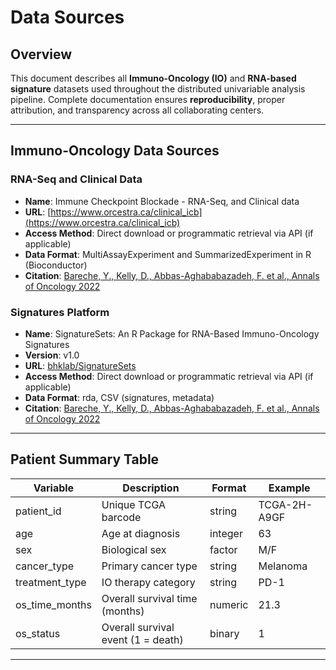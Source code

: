 # Data Sources

## Overview

This document describes all **Immuno-Oncology (IO)** and **RNA-based signature** datasets used throughout the distributed univariable analysis pipeline. Complete documentation ensures **reproducibility**, proper attribution, and transparency across all collaborating centers.

---

## Immuno-Oncology Data Sources

### RNA-Seq and Clinical Data

- **Name**: Immune Checkpoint Blockade - RNA-Seq, and Clinical data
- **URL**: [https://www.orcestra.ca/clinical_icb](https://www.orcestra.ca/clinical_icb)
- **Access Method**: Direct download or programmatic retrieval via API (if applicable)
- **Data Format**: MultiAssayExperiment and SummarizedExperiment in R (Bioconductor)
- **Citation**: [Bareche, Y., Kelly, D., Abbas-Aghababazadeh, F. et al., Annals of Oncology 2022](https://pubmed.ncbi.nlm.nih.gov/36055464/)

### Signatures Platform

- **Name**: SignatureSets: An R Package for RNA-Based Immuno-Oncology Signatures
- **Version**: v1.0
- **URL**: [bhklab/SignatureSets](https://github.com/bhklab/SignatureSets)
- **Access Method**: Direct download or programmatic retrieval via API (if applicable)
- **Data Format**: rda, CSV (signatures, metadata)
- **Citation**: [Bareche, Y., Kelly, D., Abbas-Aghababazadeh, F. et al., Annals of Oncology 2022](https://pubmed.ncbi.nlm.nih.gov/36055464/)

---


## Patient Summary Table

| Variable         | Description                            | Format      | Example        |
|------------------|----------------------------------------|-------------|----------------|
| patient_id       | Unique TCGA barcode                    | string      | TCGA-2H-A9GF   |
| age              | Age at diagnosis                       | integer     | 63             |
| sex              | Biological sex                         | factor      | M/F    |
| cancer_type      | Primary cancer type                    | string      | Melanoma       |
| treatment_type   | IO therapy category                    | string      | PD-1           |
| os_time_months   | Overall survival time (months)         | numeric     | 21.3           |
| os_status        | Overall survival event (1 = death)     | binary      | 1              |

---
